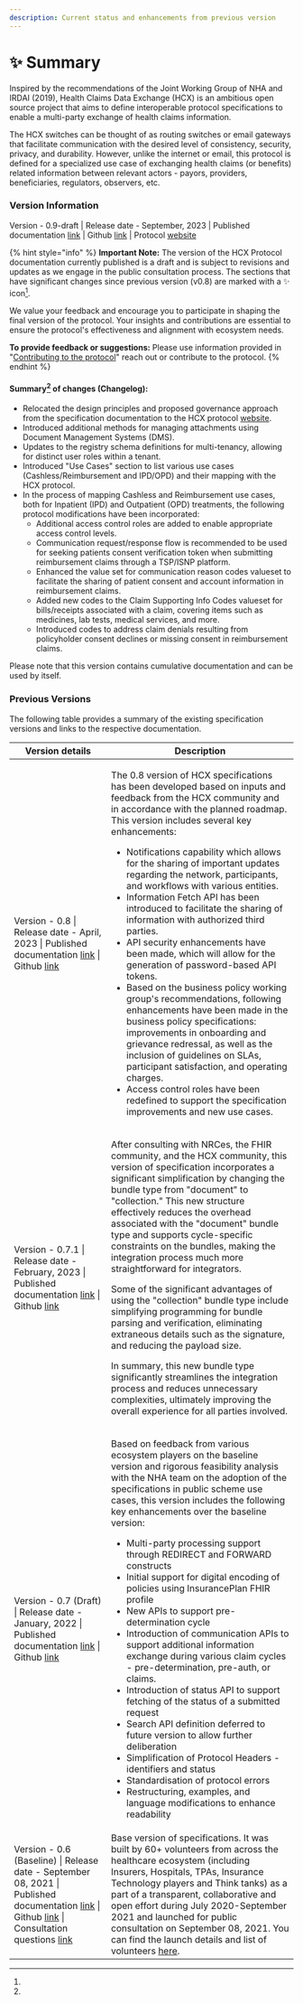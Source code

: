 ```yaml
---
description: Current status and enhancements from previous version
---
```


# ✨ Summary

Inspired by the recommendations of the Joint Working Group of NHA and IRDAI (2019), Health Claims Data Exchange (HCX) is an ambitious open source project that aims to define interoperable protocol specifications to enable a multi-party exchange of health claims information.

The HCX switches can be thought of as routing switches or email gateways that facilitate communication with the desired level of consistency, security, privacy, and durability. However, unlike the internet or email, this protocol is defined for a specialized use case of exchanging health claims (or benefits) related information between relevant actors - payors, providers, beneficiaries, regulators, observers, etc.

### Version Information

Version - 0.9-draft | Release date - September, 2023 | Published documentation [link](https://docs.hcxprotocol.io/v/v0.9/) | Github [link](https://github.com/hcx-project/hcx-specs/tree/v0.9) | Protocol [website](https://hcxprotocol.io)

{% hint style="info" %}
**Important Note:** The version of the HCX Protocol documentation currently published is a draft and is subject to revisions and updates as we engage in the public consultation process. The sections that have significant changes since previous version (v0.8) are marked with a ✨ icon[^1].&#x20;

We value your feedback and encourage you to participate in shaping the final version of the protocol. Your insights and contributions are essential to ensure the protocol's effectiveness and alignment with ecosystem needs.&#x20;

**To provide feedback or suggestions:** Please use information provided in "[Contributing to the protocol](how-to-submit-responses.md)" reach out or contribute to the protocol.&#x20;
{% endhint %}

#### Summary[^2] of changes (Changelog):

* Relocated the design principles and proposed governance approach from the specification documentation to the HCX protocol [website](https://hcxprotocol.io/governance/).
* Introduced additional methods for managing attachments using Document Management Systems (DMS).
* Updates to the registry schema definitions for multi-tenancy, allowing for distinct user roles within a tenant.
* Introduced "Use Cases" section to list various use cases (Cashless/Reimbursement and IPD/OPD) and their mapping with the HCX protocol.
* In the process of mapping Cashless and Reimbursement use cases, both for Inpatient (IPD) and Outpatient (OPD) treatments, the following protocol modifications have been incorporated:
  * Additional access control roles are added to enable appropriate access control levels.
  * Communication request/response flow is recommended to be used for seeking patients consent verification token when submitting reimbursement claims through a TSP/ISNP platform.
  * Enhanced the value set for communication reason codes valueset to facilitate the sharing of patient consent and account information in reimbursement claims.
  * Added new codes to the Claim Supporting Info Codes valueset for bills/receipts associated with a claim, covering items such as medicines, lab tests, medical services, and more.
  * Introduced codes to address claim denials resulting from policyholder consent declines or missing consent in reimbursement claims.

Please note that this version contains cumulative documentation and can be used by itself.

### Previous Versions

The following table provides a summary of the existing specification versions and links to the respective documentation.

| Version details                                                                                                                                                                                                                                                                                                                             | Description                                                                                                                                                                                                                                                                                                                                                                                                                                                                                                                                                                                                                                                                                                                                                                                                                                                                                                                                                                                                                                                                  |
| ------------------------------------------------------------------------------------------------------------------------------------------------------------------------------------------------------------------------------------------------------------------------------------------------------------------------------------------- | ---------------------------------------------------------------------------------------------------------------------------------------------------------------------------------------------------------------------------------------------------------------------------------------------------------------------------------------------------------------------------------------------------------------------------------------------------------------------------------------------------------------------------------------------------------------------------------------------------------------------------------------------------------------------------------------------------------------------------------------------------------------------------------------------------------------------------------------------------------------------------------------------------------------------------------------------------------------------------------------------------------------------------------------------------------------------------- |
| Version - 0.8 \| Release date - April, 2023 \| Published documentation [link](https://docs.hcxprotocol.io/v/v0.8-draft/) \| Github [link](https://github.com/hcx-project/hcx-specs/tree/v0.8)                                                                                                                                               | <p></p><p></p><p>The 0.8 version of HCX specifications has been developed based on inputs and feedback from the HCX community and in accordance with the planned roadmap. This version includes several key enhancements:</p><ul><li>Notifications capability which allows for the sharing of important updates regarding the network, participants, and workflows with various entities.</li><li>Information Fetch API has been introduced to facilitate the sharing of information with authorized third parties.</li><li>API security enhancements have been made, which will allow for the generation of password-based API tokens.</li><li>Based on the business policy working group's recommendations, following enhancements have been made in the business policy specifications: improvements in onboarding and grievance redressal, as well as the inclusion of guidelines on SLAs, participant satisfaction, and operating charges.</li><li>Access control roles have been redefined to support the specification improvements and new use cases.</li></ul>      |
| Version - 0.7.1 \| Release date - February, 2023 \| Published documentation [link](https://docs.hcxprotocol.io/v/v0.7.1/) \| Github [link](https://github.com/hcx-project/hcx-specs/tree/v0.7.1)                                                                                                                                            | <p>After consulting with NRCes, the FHIR community, and the HCX community, this version of specification incorporates a significant simplification by changing the bundle type from "document" to "collection." This new structure effectively reduces the overhead associated with the "document" bundle type and supports cycle-specific constraints on the bundles, making the integration process much more straightforward for integrators.</p><p></p><p>Some of the significant advantages of using the "collection" bundle type include simplifying programming for bundle parsing and verification, eliminating extraneous details such as the signature, and reducing the payload size.</p><p></p><p>In summary, this new bundle type significantly streamlines the integration process and reduces unnecessary complexities, ultimately improving the overall experience for all parties involved.</p>                                                                                                                                                             |
| Version - 0.7 (Draft) \| Release date - January, 2022 \| Published documentation [link](https://docs.hcxprotocol.io/v/v0.7-draft/) \| Github [link](https://github.com/Swasth-Digital-Health-Foundation/hcx-specs/tree/v0.7)                                                                                                                | <p>Based on feedback from various ecosystem players on the baseline version and rigorous feasibility analysis with the NHA team on the adoption of the specifications in public scheme use cases, this version includes the following key enhancements over the baseline version:</p><ul><li>Multi-party processing support through REDIRECT and FORWARD constructs</li><li>Initial support for digital encoding of policies using InsurancePlan FHIR profile</li><li>New APIs to support pre-determination cycle</li><li>Introduction of communication APIs to support additional information exchange during various claim cycles - pre-determination, pre-auth, or claims.</li><li>Introduction of status API to support fetching of the status of a submitted request</li><li>Search API definition deferred to future version to allow further deliberation</li><li>Simplification of Protocol Headers - identifiers and status</li><li>Standardisation of protocol errors</li><li>Restructuring, examples, and language modifications to enhance readability</li></ul> |
| Version - 0.6 (Baseline) \| Release date - September 08, 2021 \| Published documentation [link](https://docs.swasth.app/hcx-specifications/) \| Github [link](https://github.com/Swasth-Digital-Health-Foundation/hcx-specs) \| Consultation questions [link](https://docs.hcxprotocol.io/v/v0.6/how-to-submit-responses#list-of-questions) | Base version of specifications. It was built by 60+ volunteers from across the healthcare ecosystem (including Insurers, Hospitals, TPAs, Insurance Technology players and Think tanks) as a part of a transparent, collaborative and open effort during July 2020-September 2021 and launched for public consultation on September 08, 2021. You can find the launch details and list of volunteers [here](https://hcx.swasth.app).                                                                                                                                                                                                                                                                                                                                                                                                                                                                                                                                                                                                                                         |

[^1]: 

[^2]: 
